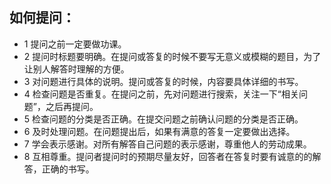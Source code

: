 ## 如何提问：
- 1 提问之前一定要做功课。
- 2 提问时标题要明确。在提问或答复的时候不要写无意义或模糊的题目，为了让别人解答时理解的方便。
- 3 对问题进行具体的说明。提问或答复的时候，内容要具体详细的书写。 
- 4 检查问题是否重复。在提问之前，先对问题进行搜索，关注一下“相关问题”，之后再提问。
- 5 检查问题的分类是否正确。在提交问题之前确认问题的分类是否正确。
- 6 及时处理问题。在问题提出后，如果有满意的答复一定要做出选择。
- 7 学会表示感谢。对所有解答自己问题的表示感谢，尊重他人的劳动成果。
- 8 互相尊重。提问者提问时的预期尽量友好，回答者在答复时要有诚意的的解答，正确的书写。